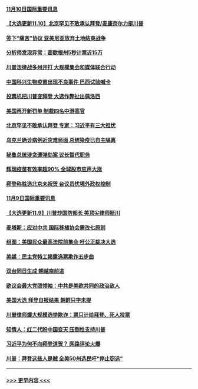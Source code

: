 #### [11月10日国际重要讯息](../pages/prog202/a102983522.md?t=11110151) 
#### [【大选更新11.10】北京罕见不敢承认拜登/麦康奈尔力挺川普](../pages/prog202/a102983124.md?t=11110151) 
#### [签下“痛苦”协议 亚美尼亚放弃土地结束战争](../pages/prog202/a102983433.md?t=11110151) 
#### [分析师发现异常：密歇根州5秒计票近15万](../pages/prog202/a102983400.md?t=11110151) 
#### [川普法律战多州开打 大规模集会和媒体联合行动](../pages/prog202/a102983365.md?t=11110151) 
#### [中国科兴生物疫苗出现不良事件 巴西试验喊卡](../pages/prog202/a102983355.md?t=11110151) 
#### [投票机把川普变拜登 大选作弊扯出佩洛西](../pages/prog202/a102983290.md?t=11110151) 
#### [美国再开新罚单 制裁四名中港高官](../pages/prog202/a102983276.md?t=11110151) 
#### [北京罕见不敢承认拜登 专家：习近平有三大担忧](../pages/prog202/a102983266.md?t=11110151) 
#### [乌克兰确诊病例近灾难局面 总统染疫已自主隔离](../pages/prog202/a102983253.md?t=11110151) 
#### [秘鲁总统涉贪遭弹劾案 议长暂代职务](../pages/prog202/a102983246.md?t=11110151) 
#### [辉瑞疫苗有效率超90%  全球股市应声大涨](../pages/prog202/a102983015.md?t=11110151) 
#### [拜登称胜选北京未祝贺 台议员忧境外政权控制](../pages/prog202/a102982864.md?t=11110151) 
#### [11月9日国际重要讯息](../pages/prog202/a102982689.md?t=11110151) 
#### [【大选更新11.9】川普炒国防部长 美顶尖律师挺川](../pages/prog202/a102982303.md?t=11110151) 
#### [麦塔斯：应对中共 国际移植协会需改七原则](../pages/prog202/a102982606.md?t=11110151) 
#### [组图：美国民众最高法院前集会 吁公正裁决大选](../pages/prog202/a102982576.md?t=11110151) 
#### [美媒：民主党特工揭露选票欺诈五步曲](../pages/prog202/a102982553.md?t=11110151) 
#### [双台同日生成 朝越南前进](../pages/prog202/a102982548.md?t=11110151) 
#### [欧议会最大党团领袖：中共是美欧共同的政治敌人](../pages/prog202/a102982552.md?t=11110151) 
#### [美国大选 拜登自报结果 朝鲜只字未提](../pages/prog202/a102982485.md?t=11110151) 
#### [川普律师爆大规模选举欺诈：票只计给拜登、死人投票](../pages/prog202/a102982490.md?t=11110151) 
#### [知情人：红二代盼中国变天 压倒性支持川普](../pages/prog202/a102982468.md?t=11110151) 
#### [习近平为何不向拜登道贺？ 网路评论火爆](../pages/prog202/a102982423.md?t=11110151) 
#### [川普：拜登这些人是贼 全美50州选民吁“停止窃选”](../pages/prog202/a102982351.md?t=11110151) 

----
#### [ >>> 更早内容 <<< ](../indexes/prog202-earlier.md)
